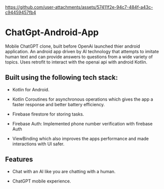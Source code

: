 https://github.com/user-attachments/assets/57411f2e-94c7-484f-a43c-c94459457fb4

# ChatGpt-Android-App
Mobile ChatGPT clone, built before OpenAi launched thier android application.
An android app driven by AI technology that attempts to imitate human text and can provide answers to questions from a wide variety of topics. Uses retrofit to interact with the openai api with android Kotlin.

## Built using the following tech stack:

- Kotlin for Android.

- Kotlin Coroutines for asynchronous operations which gives the app a faster response and better battery efficiency.

- Firebase firestore for storing tasks.

- Firebase Auth: Implemented phone number verification with firebase Auth

- ViewBinding which also improves the apps performance and made interactions with UI safer.


## Features

- Chat with an AI like you are chatting with a human.

- ChatGPT mobile experience.




